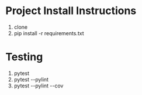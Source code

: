 # Project Install Instructions

1. clone
2. pip install -r requirements.txt

# Testing

1. pytest
2. pytest --pylint
3. pytest --pylint --cov
